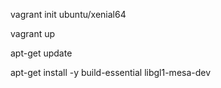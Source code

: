 vagrant init ubuntu/xenial64

vagrant up

apt-get update

apt-get install -y build-essential libgl1-mesa-dev